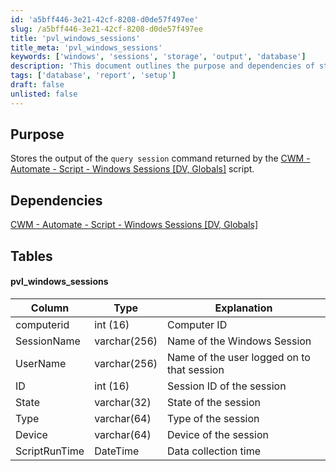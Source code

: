 ```yaml
---
id: 'a5bff446-3e21-42cf-8208-d0de57f497ee'
slug: /a5bff446-3e21-42cf-8208-d0de57f497ee
title: 'pvl_windows_sessions'
title_meta: 'pvl_windows_sessions'
keywords: ['windows', 'sessions', 'storage', 'output', 'database']
description: 'This document outlines the purpose and dependencies of storing the output from the query session command, specifically focusing on the Windows Sessions data structure and its associated table schema. It also references the necessary script for retrieving session data.'
tags: ['database', 'report', 'setup']
draft: false
unlisted: false
---
```


## Purpose

Stores the output of the `query session` command returned by the [CWM - Automate - Script - Windows Sessions [DV, Globals]](/docs/7d803c02-dd33-4a82-810e-02b4820ae88b) script.

## Dependencies

[CWM - Automate - Script - Windows Sessions [DV, Globals]](/docs/7d803c02-dd33-4a82-810e-02b4820ae88b)

## Tables

#### pvl_windows_sessions

| Column        | Type         | Explanation                                 |
|---------------|--------------|---------------------------------------------|
| computerid    | int (16)     | Computer ID                                 |
| SessionName   | varchar(256) | Name of the Windows Session                 |
| UserName      | varchar(256) | Name of the user logged on to that session  |
| ID            | int (16)     | Session ID of the session                   |
| State         | varchar(32)  | State of the session                        |
| Type          | varchar(64)  | Type of the session                         |
| Device        | varchar(64)  | Device of the session                       |
| ScriptRunTime | DateTime     | Data collection time                        |


